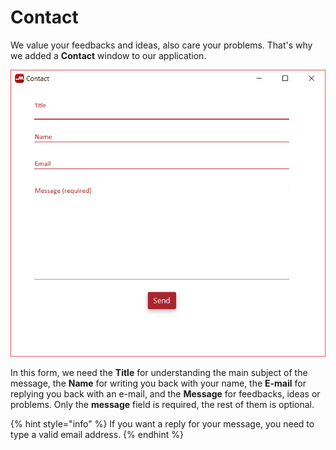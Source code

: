 # Contact

We value your feedbacks and ideas, also care your problems. That's why we added a **Contact** window to our application.

![](../../../../.gitbook/assets/image%20%2897%29.png)

In this form, we need the **Title** for understanding the main subject of the message,  the **Name** for writing you back with your name, the **E-mail** for replying you back with an e-mail, and the **Message** for feedbacks, ideas or problems. Only the **message** field is required, the rest of them is optional. 

{% hint style="info" %}
If you want a reply for your message, you need to type a valid email address.
{% endhint %}

